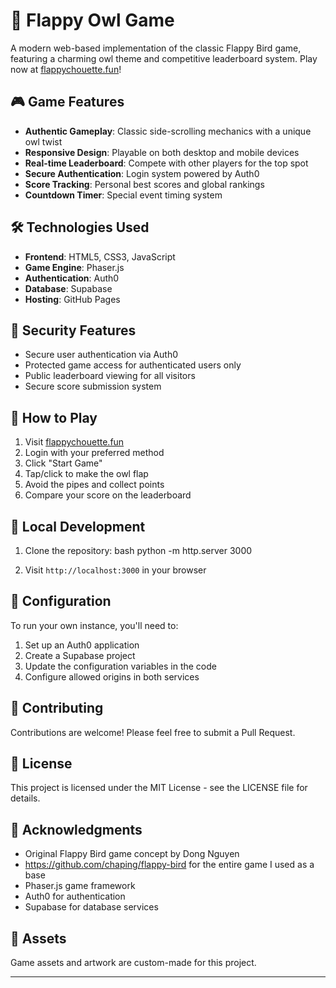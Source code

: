# 🦉 Flappy Owl Game

A modern web-based implementation of the classic Flappy Bird game, featuring a charming owl theme and competitive leaderboard system. Play now at [flappychouette.fun](https://flappychouette.fun)!

## 🎮 Game Features

- **Authentic Gameplay**: Classic side-scrolling mechanics with a unique owl twist
- **Responsive Design**: Playable on both desktop and mobile devices
- **Real-time Leaderboard**: Compete with other players for the top spot
- **Secure Authentication**: Login system powered by Auth0
- **Score Tracking**: Personal best scores and global rankings
- **Countdown Timer**: Special event timing system

## 🛠️ Technologies Used

- **Frontend**: HTML5, CSS3, JavaScript
- **Game Engine**: Phaser.js
- **Authentication**: Auth0
- **Database**: Supabase
- **Hosting**: GitHub Pages

## 🔐 Security Features

- Secure user authentication via Auth0
- Protected game access for authenticated users only
- Public leaderboard viewing for all visitors
- Secure score submission system

## 🎯 How to Play

1. Visit [flappychouette.fun](https://flappychouette.fun)
2. Login with your preferred method
3. Click "Start Game"
4. Tap/click to make the owl flap
5. Avoid the pipes and collect points
6. Compare your score on the leaderboard

## 🚀 Local Development

1. Clone the repository:
bash
python -m http.server 3000


3. Visit `http://localhost:3000` in your browser

## 📝 Configuration

To run your own instance, you'll need to:
1. Set up an Auth0 application
2. Create a Supabase project
3. Update the configuration variables in the code
4. Configure allowed origins in both services

## 🤝 Contributing

Contributions are welcome! Please feel free to submit a Pull Request.

## 📜 License

This project is licensed under the MIT License - see the LICENSE file for details.

## 🙏 Acknowledgments

- Original Flappy Bird game concept by Dong Nguyen
- https://github.com/chaping/flappy-bird for the entire game I used as a base
- Phaser.js game framework
- Auth0 for authentication
- Supabase for database services

## 🎨 Assets

Game assets and artwork are custom-made for this project.

---